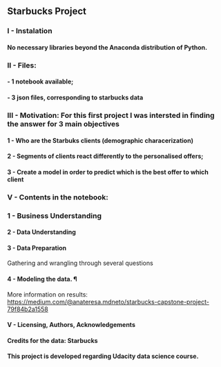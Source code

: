 ## Starbucks Project 

### I - Instalation

#### No necessary libraries beyond the Anaconda distribution of Python.

### II - Files:
#### - 1 notebook available;
#### - 3 json files, corresponding to starbucks data

### III - Motivation: For this first project I was intersted in finding the answer for 3 main objectives 
#### 1 - Who are the Starbuks clients (demographic characerization)
#### 2 - Segments of clients react differently to the personalised offers;
#### 3 - Create a model in order to predict which is the best offer to which client

### V - Contents in the notebook:
### 1 - Business Understanding 
#### 2 - Data Understanding
#### 3 - Data Preparation
Gathering and wrangling through several questions
####
#### 4 - Modeling the data. ¶
More information on results: https://medium.com/@anateresa.mdneto/starbucks-capstone-project-79f84b2a1558

#### V - Licensing, Authors, Acknowledgements
#### Credits for the data: Starbucks

#### This project is developed regarding Udacity data science course.
 



